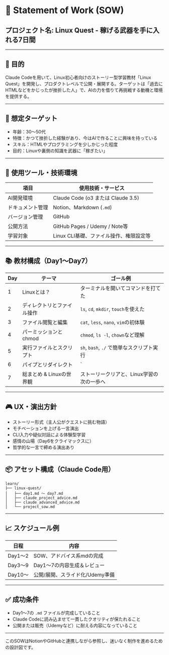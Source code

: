 # 📄 Statement of Work (SOW)
## プロジェクト名: Linux Quest - 稼げる武器を手に入れる7日間

---

## 🧩 目的
Claude Codeを用いて、Linux初心者向けのストーリー型学習教材「Linux Quest」を開発し、プロダクトレベルで公開・展開する。ターゲットは「過去にHTMLなどをかじったが挫折した人」で、AIの力を借りて再挑戦する動機と環境を提供する。

---

## 🧪 想定ターゲット
- 年齢：30〜50代
- 特徴：かつて挫折した経験があり、今はAIで作ることに興味を持っている
- スキル：HTMLやプログラミングを少しかじった程度
- 目的：Linuxや裏側の知識を武器に「稼ぎたい」

---

## 🔧 使用ツール・技術環境

| 項目            | 使用技術・サービス                     |
|-----------------|------------------------------------------|
| AI開発環境      | Claude Code (o3 または Claude 3.5)       |
| ドキュメント管理 | Notion、Markdown (`.md`)                |
| バージョン管理  | GitHub                                   |
| 公開方法        | GitHub Pages / Udemy / Note等            |
| 学習対象        | Linux CLI基礎、ファイル操作、権限設定等 |

---

## 📚 教材構成（Day1〜Day7）

| Day | テーマ                        | ゴール例                                   |
|-----|-------------------------------|--------------------------------------------|
| 1   | Linuxとは？                  | ターミナルを開いてコマンドを打てた         |
| 2   | ディレクトリとファイル操作   | `ls`, `cd`, `mkdir`, `touch`を使えた       |
| 3   | ファイル閲覧と編集           | `cat`, `less`, `nano`, `vim`の初体験       |
| 4   | パーミッションとchmod        | `chmod`, `ls -l`, `chown`など理解           |
| 5   | 実行ファイルとスクリプト     | `sh`, `bash`, `./` で簡単なスクリプト実行  |
| 6   | パイプとリダイレクト         | `|`, `>`, `>>`, `grep` を活用               |
| 7   | 総まとめ & Linuxの世界観     | ストーリークリアと、Linux学習の次の一歩へ |

---

## 🎮 UX・演出方針

- ストーリー形式（主人公がクエストに挑む物語）
- モチベーションを上げる一言演出
- CLI入力や疑似対話による体験型学習
- 感情の山場（Day6をクライマックスに）
- 哲学的な一言で締める演出あり

---

## 📦 アセット構成（Claude Code用）

```
learn/
├── linux-quest/
│   ├── day1.md 〜 day7.md
│   ├── claude_project_advice.md
│   ├── claude_advanced_advice.md
│   └── project_sow.md
```

---

## 📈 スケジュール例

| 日程      | 内容                     |
|-----------|--------------------------|
| Day1〜2   | SOW、アドバイス系mdの完成 |
| Day3〜9   | Day1〜7の内容生成＆レビュー |
| Day10〜   | 公開/展開、スライド化/Udemy準備 |

---

## ✅ 成功条件

- Day1〜7の `.md` ファイルが完成していること
- Claude Codeに読み込ませて一貫したクオリティが保たれること
- 公開または販売（Udemyなど）に耐える内容になっていること

---

このSOWはNotionやGitHubと連携しながら参照し、迷いなく制作を進めるための設計図です。